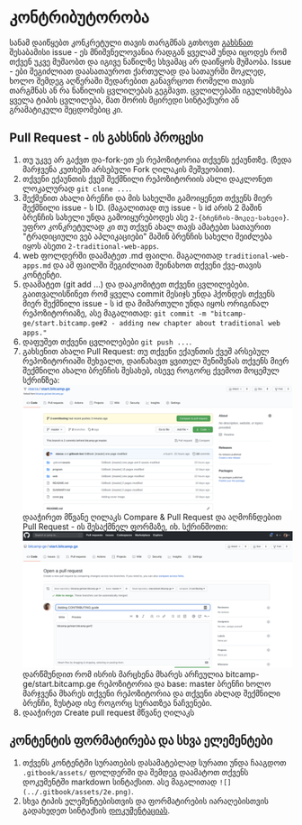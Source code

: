 # კონტრიბუტორობა

სანამ დაიწყებთ კონკრეტული თავის თარგმნას გთხოვთ [გახსნათ](https://github.com/bitcamp-ge/start.bitcamp.ge/issues/new) შესაბამისი issue - ეს მნიშვნელოვანია რადგან ყველამ უნდა იცოდეს რომ თქვენ უკვე მუშაობთ და იგივე ნაწილზე სხვამაც არ დაიწყოს მუშაობა. 
Issue - ები შეგიძლიათ დაასათაუროთ ქართულად და სათაურში მოკლედ, ხოლო შემდეგ აღწერაში შედარებით განავრცოთ რომელი თავის თარგმნას ან რა ნაწილის ცვლილებას გეგმავთ. 
ცვლილებაში იგულისხმება ყველა ტიპის ცვლილება, მათ შორის მცირედი სინტაქსური ან გრამატიკული შეცდომებიც კი. 

## Pull Request - ის გახსნის პროცესი

1. თუ უკვე არ გაქვთ და-fork-ეთ ეს რეპოზიტორია თქვენს ექაუნთზე. (ზედა მარჯვენა კუთხეში არსებული Fork ღილაკის მეშვეობით).
1. თქვენი ექაუნთის ქვეშ შექმნილი რეპოზიტორიის ასლი დაკლონეთ ლოკალურად `git clone ...`.
1. შექმენით ახალი ბრენჩი და მის სახელში გამოიყენეთ თქვენს მიერ შექმნილი issue - ს ID. (მაგალითად თუ issue - ს id არის 2 მაშინ ბრენჩის სახელი უნდა გამოიყურებოდეს ასე `2-{ბრენჩის-მოკლე-სახელი}`. უფრო კონკრეტულად კი თუ თქვენ ახალ თავს ამატებთ სათაურით "ტრადიციული ვებ აპლიკაციები" მაშინ ბრენჩის სახელი შეიძლება იყოს ასეთი `2-traditional-web-apps`.
1. web ფოლდერში დაამატეთ .md ფაილი. მაგალითად `traditional-web-apps.md` და ამ ფაილში შეგიძლიათ შეინახოთ თქვენი ქვე-თავის კონტენტი. 
1. დაამატეთ (git add ...) და დააკომიტეთ თქვენი ცვლილებები. გაითვალისწინეთ რომ ყველა commit მესიჯს უნდა ჰქონდეს თქვენს მიერ შექმნილი issue - ს id და მიმართული უნდა იყოს ორიგინალ რეპოზიტორიაზე, ასე მაგალითად: `git commit -m "bitcamp-ge/start.bitcamp.ge#2 - adding new chapter about traditional web apps."`
1. დაფუშეთ თქვენი ცვლილებები `git push ...`.
1. გახსენით ახალი Pull Request: თუ თქვენი ექაუნთის ქვეშ არსებულ რეპოზიტორიაში შეხვალთ, დაინახავთ ყვითელ შენიშვნას თქვენს მიერ შექმნილი ახალი ბრენჩის შესახებ, ისევე როგორც ქვემოთ მოცემულ სქრინზეა: 
![](contrib1.png)
დააჭირეთ მწვანე ღილაკს Compare & Pull Request და აღმოჩნდებით Pull Request - ის შესაქმნელ ფორმაზე, იხ. სქრინშოთი: 
![](contrib2.png)
დარწმუნდით რომ ისრის მარცხენა მხარეს არჩეულია bitcamp-ge/start.bitcamp.ge რეპოზიტორია და base: master ბრენჩი ხოლო მარჯვენა მხარეს თქვენი რეპოზიტორია და თქვენი ახლად შექმნილი ბრენჩი, ზუსტად ისე როგორც სურათზეა ნაჩვენები.
1. დააჭირეთ Create pull request მწვანე ღილაკს


## კონტენტის ფორმატირება და სხვა ელემენტები
1. თქვენს კონტენტში სურათების დასამატებლად სურათი უნდა ჩააგდოთ `.gitbook/assets/` ფოლდერში და შემდეგ დაამატოთ თქვენს დოკუმენტში markdown სინტაქსით. ასე მაგალითად `![](../.gitbook/assets/2e.png)`.
1. სხვა ტიპის ელემენტებისთვის და ფორმატირების იარაღებისთვის გადახედეთ სინტაქსის [დოკუმენტაციას](https://docs.gitbook.com/editing-content/markdown).
